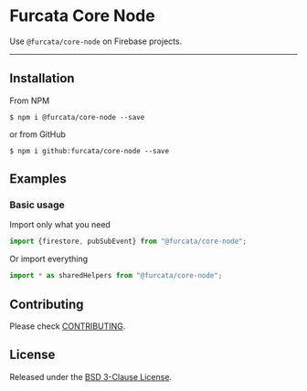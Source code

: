 # Furcata Core Node

Use `@furcata/core-node` on Firebase projects.

------

## Installation

From NPM

```shell
$ npm i @furcata/core-node --save
```

or from GitHub

```shell
$ npm i github:furcata/core-node --save
```

## Examples

### Basic usage

Import only what you need

```js
import {firestore, pubSubEvent} from "@furcata/core-node";
```

Or import everything

```js
import * as sharedHelpers from "@furcata/core-node";
```

## Contributing

Please check [CONTRIBUTING](CONTRIBUTING.md).

## License

Released under the [BSD 3-Clause License](LICENSE.md).
